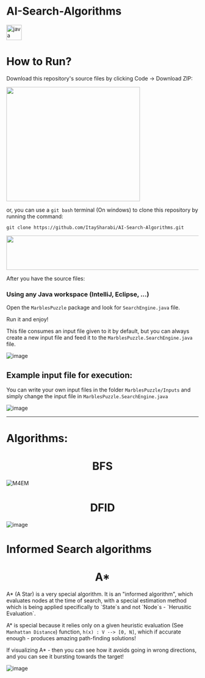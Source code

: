 # AI-Search-Algorithms
<img src="https://img.shields.io/badge/Java-ED8B00?style=for-the-badge&logo=java&logoColor=white" alt="java" height="40"/>


# How to Run?

Download this repository's source files by clicking Code -> Download ZIP:

<img src="https://user-images.githubusercontent.com/63110245/171963689-c52f95d4-007a-4da9-95a9-c15bf408bfd9.png" height=300 width=350>

or,
you can use a `git bash` terminal (On windows) to clone this repository by running the command:

`git clone https://github.com/ItaySharabi/AI-Search-Algorithms.git`

<img src="https://user-images.githubusercontent.com/63110245/171963918-20077df2-c190-47df-8a15-c7f638a37193.png" height=90 width=650>

After you have the source files:

### Using any Java workspace (IntelliJ, Eclipse, ...)
Open the `MarblesPuzzle` package and look for `SearchEngine.java` file.

Run it and enjoy!


This file consumes an input file given to it by default, 
but you can always create a new input file and feed it to the `MarblesPuzzle.SearchEngine.java` file.

![image](https://user-images.githubusercontent.com/63110245/170684815-542fb58b-4ee8-4ffd-a2cf-5f59a1899079.png)

## Example input file for execution:
You can write your own input files in the folder `MarblesPuzzle/Inputs`
and simply change the input file in `MarblesPuzzle.SearchEngine.java`

![image](https://user-images.githubusercontent.com/63110245/170685225-03f7bf4e-71c2-406c-a217-f032546fd713.png)

___________________________________________________________________________________________________________________________________

# Algorithms:

<!-- ## BFS -->
<h1 align="center"> BFS </h1>

![M4EM](https://user-images.githubusercontent.com/63110245/170673102-d61df475-ea71-4ab5-ae4b-105725083743.gif)

<h1 align="center"> DFID </h1>

![image](https://user-images.githubusercontent.com/63110245/170671480-4e06acda-3657-404b-b051-e4e213369dea.png)

# Informed Search algorithms

<h1 align="center"> A* </h1>
A* (A Star) is a very special algorithm.
It is an "informed algorithm", which evaluates nodes at the time of search,
with a special estimation method which is being applied specifically to `State`s and not `Node`s - `Herusitic Evaluation`.

A* is special because it relies only on a given heuristic evaluation (See `Manhattan Distance`) function,
`h(x) : V --> [0, N]`, which if accurate enough - produces amazing path-finding solutions!

If visualizing A* - then you can see how it avoids going in wrong directions, and you can see it 
bursting towards the target!

![image](https://user-images.githubusercontent.com/63110245/170674478-1adca660-02c3-4b4a-b303-a3e27b810b2b.png)



<!-- ## IDA*


## DFBnB -->
